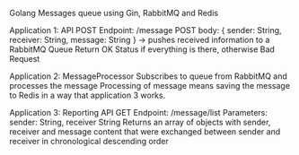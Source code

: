 Golang Messages queue using Gin, RabbitMQ and Redis

Application 1: API 
POST Endpoint: /message
POST body: { sender: String, receiver: String, message: String }
-> pushes received information to a RabbitMQ Queue
Return OK Status if everything is there, otherwise Bad Request

Application 2: MessageProcessor
Subscribes to queue from RabbitMQ and processes the message
Processing of message means saving the message to Redis in a way that application 3
works.

Application 3: Reporting API
GET Endpoint: /message/list
Parameters: sender: String, receiver String
Returns an array of objects with sender, receiver and message content that were
exchanged between sender and receiver in chronological descending order
